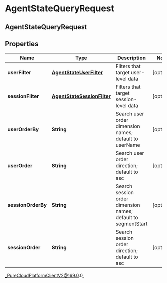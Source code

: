 # AgentStateQueryRequest

## AgentStateQueryRequest

## Properties

|Name | Type | Description | Notes|
|------------ | ------------- | ------------- | -------------|
| **userFilter** | [**AgentStateUserFilter**](AgentStateUserFilter) | Filters that target user-level data | [optional] |
| **sessionFilter** | [**AgentStateSessionFilter**](AgentStateSessionFilter) | Filters that target session-level data | [optional] |
| **userOrderBy** | **String** | Search user order dimension names; default to userName | [optional] |
| **userOrder** | **String** | Search user order direction; default to asc | [optional] |
| **sessionOrderBy** | **String** | Search session order dimension names; default to segmentStart | [optional] |
| **sessionOrder** | **String** | Search session order direction; default to asc | [optional] |



_PureCloudPlatformClientV2@169.0.0_
